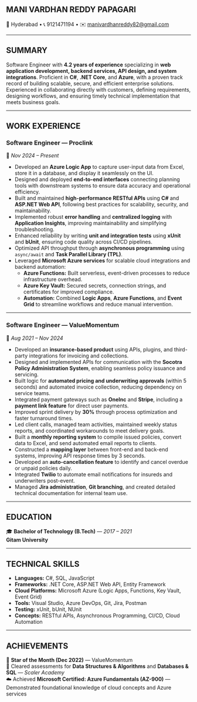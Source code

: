 ## MANI VARDHAN REDDY PAPAGARI  
📍 Hyderabad • 📞 9121471194 • ✉️ [manivardhanreddy82@gmail.com](mailto:manivardhanreddy82@gmail.com)

---

## SUMMARY  
Software Engineer with **4.2 years of experience** specializing in **web application development, backend services, API design, and system integrations**. Proficient in **C#**, **.NET Core**, and **Azure**, with a proven track record of building scalable, secure, and efficient enterprise solutions. Experienced in collaborating directly with customers, defining requirements, designing workflows, and ensuring timely technical implementation that meets business goals.

---

## WORK EXPERIENCE  

### **Software Engineer — Proclink**  
📅 *Nov 2024 – Present*  
- Developed an **Azure Logic App** to capture user-input data from Excel, store it in a database, and display it seamlessly on the UI.  
- Designed and deployed **end-to-end interfaces** connecting planning tools with downstream systems to ensure data accuracy and operational efficiency.  
- Built and maintained **high-performance RESTful APIs** using **C#** and **ASP.NET Web API**, following best practices for scalability, security, and maintainability.  
- Implemented robust **error handling** and **centralized logging** with **Application Insights**, improving maintainability and simplifying troubleshooting.  
- Enhanced reliability by writing **unit and integration tests** using **xUnit** and **bUnit**, ensuring code quality across CI/CD pipelines.  
- Optimized API throughput through **asynchronous programming** using `async/await` and **Task Parallel Library (TPL)**.  
- Leveraged **Microsoft Azure services** for scalable cloud integrations and backend automation:  
  - **Azure Functions:** Built serverless, event-driven processes to reduce infrastructure overhead.  
  - **Azure Key Vault:** Secured secrets, connection strings, and certificates for improved compliance.  
  - **Automation:** Combined **Logic Apps**, **Azure Functions**, and **Event Grid** to streamline workflows and reduce manual intervention.  

---

### **Software Engineer — ValueMomentum**  
📅 *Aug 2021 – Nov 2024*  
- Developed an **insurance-based product** using APIs, plugins, and third-party integrations for invoicing and collections.  
- Designed and implemented APIs for communication with the **Socotra Policy Administration System**, enabling seamless policy issuance and servicing.  
- Built logic for **automated pricing and underwriting approvals** (within 5 seconds) and automated invoice collection, reducing dependency on service teams.  
- Integrated payment gateways such as **OneInc** and **Stripe**, including a **payment link feature** for direct user payments.  
- Improved sprint delivery by **30%** through process optimization and faster turnaround times.  
- Led client calls, managed team activities, maintained weekly status reports, and coordinated workarounds to meet delivery goals.  
- Built a **monthly reporting system** to compile issued policies, convert data to Excel, and send automated email reports to clients.  
- Constructed a **mapping layer** between front-end and back-end systems, improving API response times by 3 seconds.  
- Developed an **auto-cancellation feature** to identify and cancel overdue or unpaid policies daily.  
- Integrated **Twilio** to automate email notifications for insureds and underwriters post-event.  
- Managed **Jira administration**, **Git branching**, and created detailed technical documentation for internal team use.  

---

## EDUCATION  
🎓 **Bachelor of Technology (B.Tech)** — *2017 – 2021*  
**Gitam University**

---

## TECHNICAL SKILLS  
- **Languages:** C#, SQL, JavaScript  
- **Frameworks:** .NET Core, ASP.NET Web API, Entity Framework  
- **Cloud Platforms:** Microsoft Azure (Logic Apps, Functions, Key Vault, Event Grid)  
- **Tools:** Visual Studio, Azure DevOps, Git, Jira, Postman  
- **Testing:** xUnit, bUnit, NUnit  
- **Concepts:** RESTful APIs, Asynchronous Programming, CI/CD, Cloud Automation  

---

## ACHIEVEMENTS  
🏅 **Star of the Month (Dec 2022)** — ValueMomentum  
📘 Cleared assessments for **Data Structures & Algorithms** and **Databases & SQL** — *Scaler Academy*  
☁️ Achieved **Microsoft Certified: Azure Fundamentals (AZ-900)** — Demonstrated foundational knowledge of cloud concepts and Azure services  
